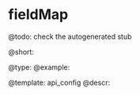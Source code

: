 fieldMap
=============

@todo:
	check the autogenerated stub


@short:
	

@type: 
@example:


@template:	api_config
@descr:


